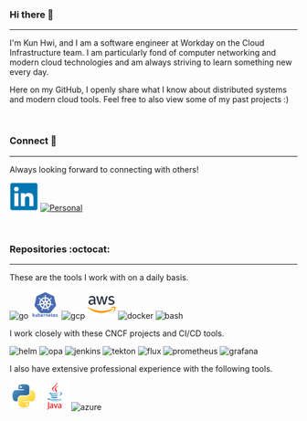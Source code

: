### Hi there 👋
-----

I'm Kun Hwi, and I am a software engineer at Workday on the Cloud Infrastructure team. I am particularly fond of computer networking and modern cloud technologies and am always striving to learn something new every day.  

Here on my GitHub, I openly share what I know about distributed systems and modern cloud tools. Feel free to also view some of my past projects :)   

<br />

### Connect 🔌
-----

Always looking forward to connecting with others! 

<p align="left">
<a href="https://www.linkedin.com/in/kunhwiko">
<img src="https://raw.githubusercontent.com/devicons/devicon/master/icons/linkedin/linkedin-original.svg" alt="LinkedIn" width="50" height="50"></a>
<a href="https://www.kunhwiko.com">
<img src="https://cdn-icons-png.flaticon.com/512/4116/4116406.png" alt="Personal" width="50" height="50">
</a></p>

<br />

### Repositories :octocat:
-----
These are the tools I work with on a daily basis.

<p align="left">
<img src="https://cdn.jsdelivr.net/gh/devicons/devicon/icons/go/go-original-wordmark.svg" alt="go" width="50" height="50"/>
<img src="https://raw.githubusercontent.com/devicons/devicon/master/icons/kubernetes/kubernetes-plain-wordmark.svg" alt="kubernetes" width="50" height="50"/>
<img src="https://cdn.jsdelivr.net/gh/devicons/devicon/icons/googlecloud/googlecloud-original-wordmark.svg" alt="gcp" width="50" height="50"/>
<img src="https://raw.githubusercontent.com/devicons/devicon/master/icons/amazonwebservices/amazonwebservices-original-wordmark.svg" alt="aws" "width="50" height="50"/>
<img src="https://cdn.jsdelivr.net/gh/devicons/devicon/icons/docker/docker-original-wordmark.svg" alt="docker" width="50" height="50"/>                                                                                                                                  
<img src="https://cdn.jsdelivr.net/gh/devicons/devicon/icons/bash/bash-original.svg" alt="bash" width="50" height="50"/>
</p>
                                                                                                                      
I work closely with these CNCF projects and CI/CD tools.
<p align="left">
<img src="https://landscape.cncf.io/logos/helm.svg" alt="helm" width="50" height="50"/>   
<img src="https://landscape.cncf.io/logos/open-policy-agent-opa.svg" alt="opa" width="50" height="50"/>
<img src="https://cdn.jsdelivr.net/gh/devicons/devicon/icons/jenkins/jenkins-original.svg" alt="jenkins" width="50" height="50"/>
<img src="https://avatars.githubusercontent.com/u/47602533?s=280&v=4" alt="tekton" width="50" height="50"/>  
<img src="https://landscape.cncf.io/logos/flux.svg" alt="flux" width="50" height="50"/>
<img src="https://cdn.jsdelivr.net/gh/devicons/devicon/icons/prometheus/prometheus-original-wordmark.svg" alt="prometheus" width="50" height="50"/>
<img src="https://cdn.jsdelivr.net/gh/devicons/devicon/icons/grafana/grafana-original-wordmark.svg" alt="grafana" width="50" height="50"/>    
</p>                                                                                                                      

I also have extensive professional experience with the following tools.

<p align="left">
<img src="https://raw.githubusercontent.com/devicons/devicon/master/icons/python/python-original.svg" alt="python" "width="50" height="50"/>
<img src="https://raw.githubusercontent.com/devicons/devicon/master/icons/java/java-original-wordmark.svg" alt="java" width="50" height="50"/>         
<img src="https://cdn.jsdelivr.net/gh/devicons/devicon/icons/azure/azure-original-wordmark.svg" alt="azure" "width="50" height="50"/>
</p>
